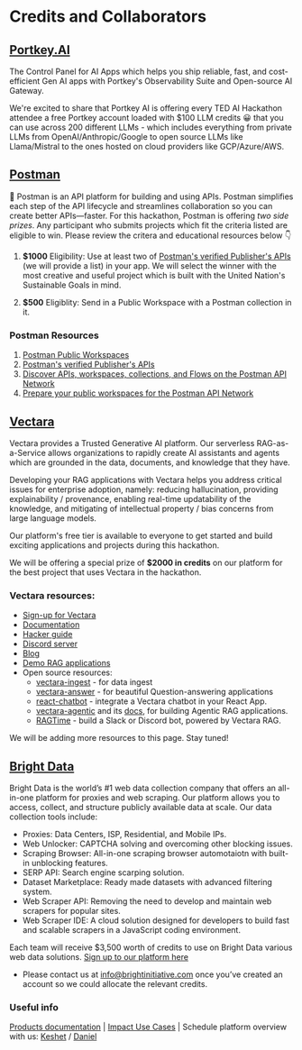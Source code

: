 # Credits and Collaborators

## [Portkey.AI](https://portkey.ai/) 

The Control Panel for AI Apps which helps you ship reliable, fast, and cost-efficient Gen AI apps with Portkey's Observability Suite and Open-source AI Gateway. 

We're excited to share that Portkey AI is offering every TED AI Hackathon attendee a free Portkey account loaded with $100 LLM credits 😀 that you can use across 200 different LLMs - which includes everything from private LLMs from OpenAI/Anthropic/Google to open source LLMs like Llama/Mistral to the ones hosted on cloud providers like GCP/Azure/AWS.

## [Postman](https://postman.com/) 

🚀 Postman is an API platform for building and using APIs. Postman simplifies each step of the API lifecycle and streamlines collaboration so you can create better APIs—faster.
For this hackathon, Postman is offering _two side prizes_. Any participant who submits projects which fit the criteria listed are eligible to win. Please review the critera and educational resources below 👇

1. **$1000**
Eligibility: Use at least two of [Postman's verified Publisher's APIs](https://www.postman.com/explore) (we will provide a list) in your app. We will select the winner with the most creative and useful project which is built with the United Nation's Sustainable Goals in mind.

1. **$500**
Eligiblity: Send in a Public Workspace with a Postman collection in it.


### Postman Resources
1. [Postman Public Workspaces](https://learning.postman.com/docs/collaborating-in-postman/using-workspaces/public-workspaces/)
2. [Postman's verified Publisher's APIs](https://www.postman.com/explore)
3. [Discover APIs, workspaces, collections, and Flows on the Postman API Network](https://learning.postman.com/docs/getting-started/first-steps/exploring-public-api-network/)
4. [Prepare your public workspaces for the Postman API Network](https://learning.postman.com/docs/collaborating-in-postman/public-api-network/organizing-your-workspace)


## [Vectara](https://vectara.com/) 

Vectara provides a Trusted Generative AI platform. Our serverless RAG-as-a-Service allows organizations to rapidly create AI assistants and agents which are grounded in the data, documents, and knowledge that they have. 

Developing your RAG applications with Vectara helps you address critical issues for enterprise adoption, namely: reducing hallucination, providing explainability / provenance, enabling real-time updatability of the knowledge, and mitigating of intellectual property / bias concerns from large language models.

Our platform's free tier is available to everyone to get started and build exciting applications and projects during this hackathon.

We will be offering a special prize of **$2000 in credits** on our platform for the best project that uses Vectara in the hackathon.

### Vectara resources:
* [Sign-up for Vectara](https://console.vectara.com/signup/?utm_source=event&utm_medium=hackathon&utm_term=DevRel&utm_content=TED-AI&utm_campaign=event-hackathon-DevRel-TED-AI)
* [Documentation](https://docs.vectara.com/docs)
* [Hacker guide](https://vectara.com/hacker-guide/)
* [Discord server](https://discord.com/invite/GFb8gMz6UH)
* [Blog](https://vectara.com/blog/)
* [Demo RAG applications](https://vectara.com/demos/)
* Open source resources: 
  * [vectara-ingest](https://github.com/vectara/vectara-ingest) - for data ingest
  * [vectara-answer](https://github.com/vectara/vectara-answer) - for beautiful Question-answering applications
  * [react-chatbot](https://vectara.github.io/react-chatbot/) - integrate a Vectara chatbot in your React App.
  * [vectara-agentic](https://pypi.org/project/vectara-agentic/) and its [docs](https://vectara.github.io/vectara-agentic-docs/), for building Agentic RAG applications.
  * [RAGTime](https://github.com/vectara/ragtime) - build a Slack or Discord bot, powered by Vectara RAG.

We will be adding more resources to this page. Stay tuned!

## [Bright Data](https://brightdata.com/) 

Bright Data is the world’s #1 web data collection company that offers an all-in-one platform for proxies and web scraping. Our platform allows you to access, collect, and structure publicly available data at scale.
Our data collection tools include:
- Proxies: Data Centers, ISP, Residential, and Mobile IPs.
- Web Unlocker: CAPTCHA solving and overcoming other blocking issues.
- Scraping Browser: All-in-one scraping browser automotaiotn with built-in unblocking features.
- SERP API: Search engine scarping solution.
- Dataset Marketplace: Ready made datasets with advanced filtering system.
- Web Scraper API: Removing the need to develop and maintain web scrapers for popular sites.
- Web Scraper IDE: A cloud solution designed for developers to build fast and scalable scrapers in a JavaScript coding environment. 

Each team will receive $3,500 worth of credits to use on Bright Data various web data solutions. 
[Sign up to our platform here](https://forms.gle/k9bkDLv4MdTTuoLa8) 
* Please contact us at [info@brightinitiative.com](info@brightinitiative.com?subject=TEDAI%20SF%20Hackathon%3A%20I%20just%20opened%20an%20account%20on%20BD!) once you’ve created an account so we could allocate the relevant credits.

### Useful info
[Products documentation](https://docs.brightdata.com/introduction) | [Impact Use Cases](https://brightinitiative.com/partners-stories) | Schedule platform overview with us: [Keshet](https://calendly.com/keshet_brightdata/bright-data-x-tedai-san-francisco-hackathon) / [Daniel](https://calendly.com/danielpi_brightdata/bright-data-x-tedai-sf)
